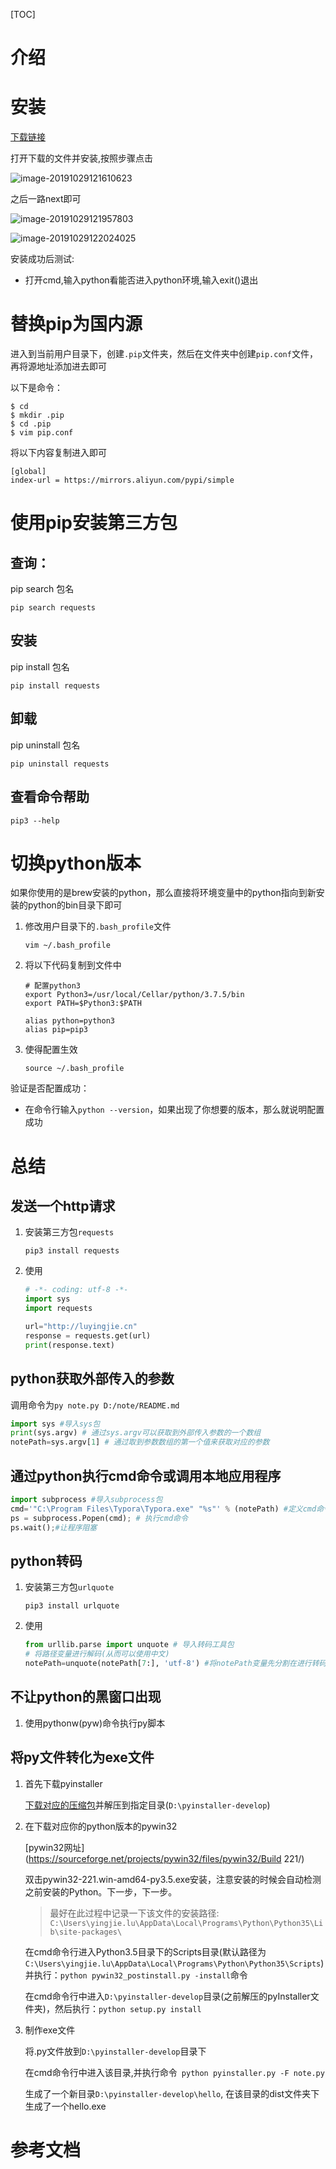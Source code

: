 

[TOC]

# 介绍



# 安装

[下载链接](https://www.python.org/ftp/python/3.8.0/python-3.8.0-amd64.exe)

打开下载的文件并安装,按照步骤点击

![image-20191029121610623](D:\note\.img\image-20191029121610623.png)

之后一路next即可

![image-20191029121957803](D:\note\.img\image-20191029121957803.png)

![image-20191029122024025](D:\note\.img\image-20191029122024025.png)

安装成功后测试:

- 打开cmd,输入python看能否进入python环境,输入exit()退出

# 替换pip为国内源

进入到当前用户目录下，创建`.pip`文件夹，然后在文件夹中创建`pip.conf`文件，再将源地址添加进去即可

以下是命令：

```shell
$ cd
$ mkdir .pip
$ cd .pip
$ vim pip.conf
```

将以下内容复制进入即可

```shell
[global]
index-url = https://mirrors.aliyun.com/pypi/simple
```

# 使用pip安装第三方包

## 查询：

pip search 包名

```shell
pip search requests
```

## 安装

pip install 包名

```shell
pip install requests
```

## 卸载

pip uninstall 包名

```shell
pip uninstall requests
```

## 查看命令帮助

```shell
pip3 --help
```

# 切换python版本

如果你使用的是brew安装的python，那么直接将环境变量中的python指向到新安装的python的bin目录下即可

1. 修改用户目录下的`.bash_profile`文件

   ```shell
   vim ~/.bash_profile
   ```

2. 将以下代码复制到文件中

   ```shell
   # 配置python3
   export Python3=/usr/local/Cellar/python/3.7.5/bin
   export PATH=$Python3:$PATH
   
   alias python=python3
   alias pip=pip3
   ```

3. 使得配置生效

   ```shell
   source ~/.bash_profile
   ```

验证是否配置成功：

- 在命令行输入`python --version`，如果出现了你想要的版本，那么就说明配置成功

# 总结

## 发送一个http请求

1. 安装第三方包`requests`

   ```shell
   pip3 install requests
   ```

2. 使用

   ```python
   # -*- coding: utf-8 -*-
   import sys
   import requests
   
   url="http://luyingjie.cn"
   response = requests.get(url)
   print(response.text)
   ```

## python获取外部传入的参数

调用命令为`py note.py D:/note/README.md`

```python
import sys #导入sys包
print(sys.argv) # 通过sys.argv可以获取到外部传入参数的一个数组
notePath=sys.argv[1] # 通过取到参数数组的第一个值来获取对应的参数
```

## 通过python执行cmd命令或调用本地应用程序

```python
import subprocess #导入subprocess包
cmd='"C:\Program Files\Typora\Typora.exe" "%s"' % (notePath) #定义cmd命令,通过''来包裹字符串可以使得字符串中可以存在一些特殊的字符,如空格等, notepath变量将会被替换到%s中
ps = subprocess.Popen(cmd); # 执行cmd命令
ps.wait();#让程序阻塞
```

## python转码

1. 安装第三方包`urlquote`

   ```shell
   pip3 install urlquote
   ```

2. 使用

   ```python
   from urllib.parse import unquote # 导入转码工具包
   # 将路径变量进行解码(从而可以使用中文)
   notePath=unquote(notePath[7:], 'utf-8') #将notePath变量先分割在进行转码
   ```

## 不让python的黑窗口出现

1. 使用pythonw(pyw)命令执行py脚本

## 将py文件转化为exe文件

1. 首先下载pyinstaller

   [下载对应的压缩包](https://github.com/pyinstaller/pyinstaller/archive/develop.tar.gz)并解压到指定目录(`D:\pyinstaller-develop`)

2. 在下载对应你的python版本的pywin32

   [pywin32网址](https://sourceforge.net/projects/pywin32/files/pywin32/Build 221/)

   双击pywin32-221.win-amd64-py3.5.exe安装，注意安装的时候会自动检测之前安装的Python。下一步，下一步。  

   > 最好在此过程中记录一下该文件的安装路径: `C:\Users\yingjie.lu\AppData\Local\Programs\Python\Python35\Lib\site-packages\`

   在cmd命令行进入Python3.5目录下的Scripts目录(默认路径为`C:\Users\yingjie.lu\AppData\Local\Programs\Python\Python35\Scripts`)并执行：`python pywin32_postinstall.py -install`命令  

   在cmd命令行中进入`D:\pyinstaller-develop`目录(之前解压的pyInstaller文件夹)，然后执行：`python setup.py install` 

3. 制作exe文件

   将.py文件放到`D:\pyinstaller-develop`目录下

   在cmd命令行中进入该目录,并执行命令` python pyinstaller.py -F note.py`

   生成了一个新目录`D:\pyinstaller-develop\hello`, 在该目录的dist文件夹下生成了一个hello.exe

# 参考文档

